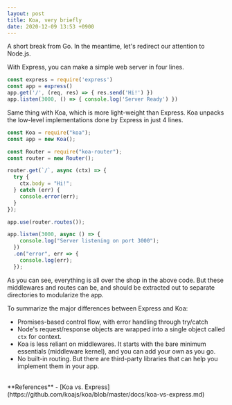 ```yaml
---
layout: post
title: Koa, very briefly
date: 2020-12-09 13:53 +0900
---
```


A short break from Go. In the meantime, let's redirect our attention to Node.js. 

With Express, you can make a simple web server in four lines.

```js
const express = require('express')
const app = express()
app.get('/', (req, res) => { res.send('Hi!') })
app.listen(3000, () => { console.log('Server Ready') })
```



Same thing with Koa, which is more light-weight than Express. Koa unpacks the low-level implementations done by Express in just 4 lines.


```js
const Koa = require("koa");
const app = new Koa();

const Router = require("koa-router");
const router = new Router();

router.get(`/`, async (ctx) => {
  try {
    ctx.body = "Hi!";
  } catch (err) {
    console.error(err);
  }
});

app.use(router.routes());

app.listen(3000, async () => {
    console.log("Server listening on port 3000");
  })
  .on("error", err => {
    console.log(err);
  });
```

As you can see, everything is all over the shop in the above code. But these middlewares and routes can be, and should be extracted out to separate directories to modularize the app.


To summarize the major differences between Express and Koa:

- Promises-based control flow, with error handling through try/catch
- Node's request/response objects are wrapped into a single object called `ctx` for context.
- Koa is less reliant on middlewares. It starts with the bare minimum essentials (middleware kernel), and you can add your own as you go.
- No built-in routing. But there are third-party libraries that can help you implement them in your app.


<br>
**References**
- [Koa vs. Express](https://github.com/koajs/koa/blob/master/docs/koa-vs-express.md)